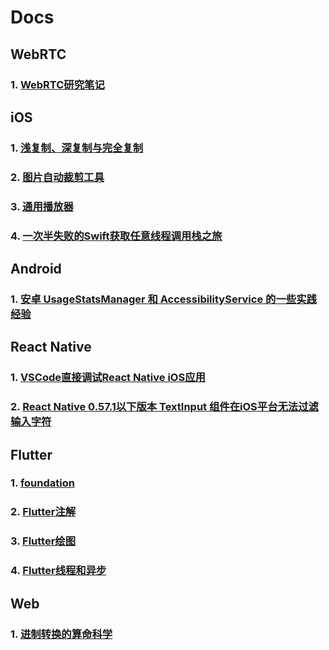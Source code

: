# Docs

## WebRTC

### 1. [WebRTC研究笔记](https://github.com/94cp/Docs/blob/master/WebRTC/WebRTC%E7%A0%94%E7%A9%B6%E7%AC%94%E8%AE%B0.md)

## iOS

### 1. [浅复制、深复制与完全复制](https://github.com/cp110/Docs/blob/master/OC/%E6%B5%85%E5%A4%8D%E5%88%B6%E3%80%81%E6%B7%B1%E5%A4%8D%E5%88%B6%E4%B8%8E%E5%AE%8C%E5%85%A8%E5%A4%8D%E5%88%B6.md)
### 2. [图片自动裁剪工具](https://github.com/cp110/ImageCropper)
### 3. [通用播放器](https://github.com/cp110/Player)
### 4. [一次半失败的Swift获取任意线程调用栈之旅](https://github.com/cp110/Backtrace)

## Android

### 1. [安卓 UsageStatsManager 和 AccessibilityService 的一些实践经验](https://github.com/cp110/SelfControl)

## React Native

### 1. [VSCode直接调试React Native iOS应用](https://github.com/cp110/Docs/blob/master/React%20Native/1%E3%80%81VSCode%E7%9B%B4%E6%8E%A5%E8%B0%83%E8%AF%95React%20Native%20iOS%E5%BA%94%E7%94%A8.md)
### 2. [React Native 0.57.1以下版本 TextInput 组件在iOS平台无法过滤输入字符](https://github.com/cp110/Docs/blob/master/React%20Native/2%E3%80%81React%20Native%200.57.1%E4%BB%A5%E4%B8%8B%E7%89%88%E6%9C%AC%20TextInput%E7%BB%84%E4%BB%B6%E5%9C%A8iOS%E5%B9%B3%E5%8F%B0%E6%97%A0%E6%B3%95%E8%BF%87%E6%BB%A4%E8%BE%93%E5%85%A5%E5%AD%97%E7%AC%A6.md)

## Flutter

### 1. [foundation](https://github.com/cp110/Docs/blob/master/Flutter/foundation.md)
### 2. [Flutter注解](https://github.com/cp110/Docs/blob/master/Flutter/foundation/Annotation.md)
### 3. [Flutter绘图](https://github.com/cp110/Docs/blob/master/Flutter/Canvas/Flutter%E7%BB%98%E5%9B%BE.md)
### 4. [Flutter线程和异步](https://github.com/cp110/Docs/blob/master/Flutter/isolate/Flutter%E7%BA%BF%E7%A8%8B%E5%92%8C%E5%BC%82%E6%AD%A5.md)

## Web

### 1. [进制转换的算命科学](https://github.com/cp110/Fortunetell)
